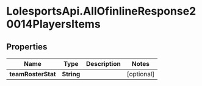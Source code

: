 # LolesportsApi.AllOfinlineResponse20014PlayersItems

## Properties
Name | Type | Description | Notes
------------ | ------------- | ------------- | -------------
**teamRosterStat** | **String** |  | [optional] 
